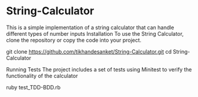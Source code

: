 # String-Calculator
This is a simple implementation of a string calculator that can handle different types of number inputs
Installation
To use the String Calculator, clone the repository or copy the code into your project.

git clone https://github.com/tikhandesanket/String-Calculator.git
cd String-Calculator

Running Tests
The project includes a set of tests using Minitest to verify the functionality of the calculator

ruby test_TDD-BDD.rb